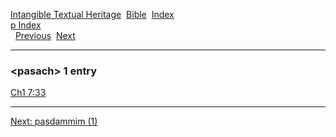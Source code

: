 [Intangible Textual Heritage](../../index)  [Bible](../index) 
[Index](index)   
[p Index](_p_)  
  [Previous](c08281)  [Next](c08283) 

------------------------------------------------------------------------

### &lt;pasach&gt; 1 entry

[Ch1 7:33](../kjv/ch1007.htm#033)  

------------------------------------------------------------------------

[Next: pasdammim (1)](c08283)
